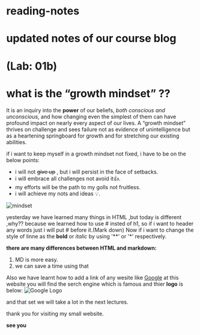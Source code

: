 # reading-notes
# updated notes of our course blog

# (Lab: 01b)
# what is the “growth mindset” ??
 
 It is an inquiry into the **power** of our beliefs, *both conscious and unconscious*, and how changing even the simplest of them can have profound impact on nearly every aspect of our lives.
 A “growth mindset” thrives on challenge and sees failure not as evidence of unintelligence but as a heartening springboard for growth and for stretching our existing abilities.
 
 if i want to keep myself in a growth mindset not fixed, i have to be on the below points:
 * i will not ~~give up~~ , but i will persist in the face of setbacks.
 * i will embrace all challenges not avoid it:+1:.
 * my efforts will be the path to my golls not fruitless.
 * i will achieve my nots and ideas 💡.
 

![mindset](https://www.openxcell.com/wp-content/uploads/2020/02/10-things-to-know-before-you-think-of-scaling-your-business.jpg)




yesterday we have learned many things in HTML ,but today is different ,why?? 
because we learned how to use # insted of h1, so if i want to header any words just i will put # before it.(Mark down)
Now if i want to change the style of linne as the **bold** or *italic* by using '**' or '*' respectively.

**there are many differences between HTML and markdown:**
1. MD is more easy.
1. we can save a time using that 

Also we have learnt how to add a link of any wesite like [Google](http://google.com)
at this website you will find the serch engine which is famous and thier **logo** is below:
![Google Logo](https://pngimg.com/uploads/google/google_PNG19624.png)

and that set we will take a lot in the next lectures.

thank you for visiting my small website.

**see you**

